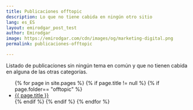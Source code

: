```yaml
---
title: Publicaciones offtopic
description: Lo que no tiene cabida en ningún otro sitio
lang: es_ES
layout: emirodgar_post_test
author: Emirodgar
image: https://emirodgar.com/cdn/images/og/marketing-digital.png
permalink: publicaciones-offtopic

---
```


Listado de publicaciones sin ningún tema en común y que no tienen cabida en alguna de las otras categorías.

<ul>
{% for page in site.pages %}
{% if page.title != null  %}
	{% if page.folder== "offtopic" %}
	  <li><a href="{{ page.url }}">{{ page.title }}</a></li>
	{% endif %}
{% endif %}
{% endfor %}
</ul>
<!--stackedit_data:
eyJoaXN0b3J5IjpbLTQxNDU1NTI2NiwxNTMxMDIxNTQ1XX0=
-->